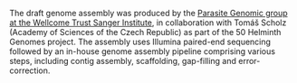 [//]: # (Created by ./bin/manage_files.pl from ./species/Dibothriocephalus_latus/PRJEB1206/Dibothriocephalus_latus_PRJEB1206.assembly.html on Thu Jun 11 13:43:51 2020)
The draft genome assembly was produced by the [Parasite Genomic group at the Wellcome Trust Sanger Institute](http://www.sanger.ac.uk/research/projects/parasitegenomics/), in collaboration with Tomáš Scholz (Academy of Sciences of the Czech Republic) as part of the 50 Helminth Genomes project. The assembly uses Illumina paired-end sequencing followed by an in-house genome assembly pipeline comprising various steps, including contig assembly, scaffolding, gap-filling and error-correction.
